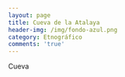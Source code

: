 ```yaml
---
layout: page
title: Cueva de la Atalaya
header-img: /img/fondo-azul.png
category: Etnográfico
comments: 'true'
---
```



Cueva

